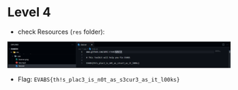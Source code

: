 # Level 4

- check Resources (`res` folder):

<p align="center">
  <img src="./images/res.png">
</p>

- Flag: `EVABS{th!s_plac3_is_n0t_as_s3cur3_as_it_l00ks}`